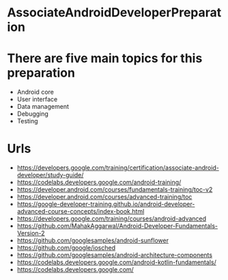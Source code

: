 # AssociateAndroidDeveloperPreparation

# There are five main topics for this preparation

* Android core
* User interface
* Data management
* Debugging
* Testing

# Urls
* https://developers.google.com/training/certification/associate-android-developer/study-guide/
* https://codelabs.developers.google.com/android-training/
* https://developer.android.com/courses/fundamentals-training/toc-v2
* https://developer.android.com/courses/advanced-training/toc
* https://google-developer-training.github.io/android-developer-advanced-course-concepts/index-book.html
* https://developers.google.com/training/courses/android-advanced
* https://github.com/MahakAggarwal/Android-Developer-Fundamentals-Version-2
* https://github.com/googlesamples/android-sunflower
* https://github.com/google/iosched
* https://github.com/googlesamples/android-architecture-components
* https://codelabs.developers.google.com/android-kotlin-fundamentals/
* https://codelabs.developers.google.com/
